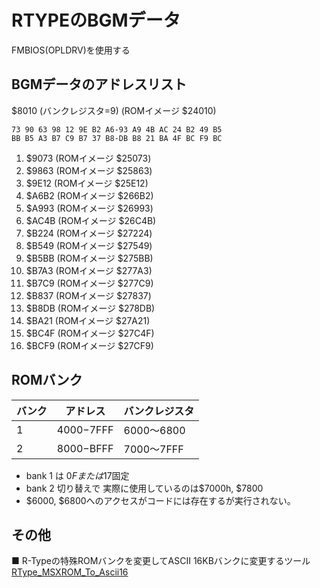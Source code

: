 # RTYPEのBGMデータ

FMBIOS(OPLDRV)を使用する

## BGMデータのアドレスリスト

$8010 (バンクレジスタ=9) (ROMイメージ $24010)
```
73 90 63 98 12 9E B2 A6-93 A9 4B AC 24 B2 49 B5
BB B5 A3 B7 C9 B7 37 B8-DB B8 21 BA 4F BC F9 BC
```
1. $9073 (ROMイメージ $25073)
1. $9863 (ROMイメージ $25863)
1. $9E12 (ROMイメージ $25E12)
1. $A6B2 (ROMイメージ $266B2)
1. $A993 (ROMイメージ $26993)
1. $AC4B (ROMイメージ $26C4B)
1. $B224 (ROMイメージ $27224)
1. $B549 (ROMイメージ $27549)
1. $B5BB (ROMイメージ $275BB)
1. $B7A3 (ROMイメージ $277A3)
1. $B7C9 (ROMイメージ $277C9)
1. $B837 (ROMイメージ $27837)
1. $B8DB (ROMイメージ $278DB)
1. $BA21 (ROMイメージ $27A21)
1. $BC4F (ROMイメージ $27C4F)
1. $BCF9 (ROMイメージ $27CF9)

## ROMバンク

|バンク| アドレス    | バンクレジスタ|
|------|-------------|---------------|
| 1    | $4000-$7FFF | $6000～$6800  |
| 2    | $8000-$BFFF | $7000～$7FFF  |

- bank 1 は $0Fまたは$17固定
- bank 2 切り替えで 実際に使用しているのは$7000h, $7800
- $6000, $6800へのアクセスがコードには存在するが実行されない。

## その他

■ R-Typeの特殊ROMバンクを変更してASCII 16KBバンクに変更するツール  
[RType_MSXROM_To_Ascii16](https://github.com/uniskie/RType_MSXROM_To_Ascii16)
